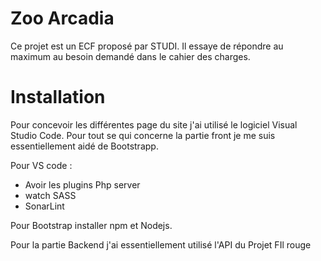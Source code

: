 # Zoo Arcadia

Ce projet est un ECF proposé par STUDI. Il essaye de répondre au maximum au besoin demandé 
dans le cahier des charges.




# Installation

Pour concevoir les différentes page du site j'ai utilisé le logiciel Visual Studio Code. 
Pour tout se qui concerne la partie front je me suis essentiellement aidé de Bootstrapp. 

Pour VS code : 
- Avoir les plugins Php server 
- watch SASS
- SonarLint

Pour Bootstrap installer npm et Nodejs.

Pour la partie Backend j'ai essentiellement utilisé l'API du Projet FIl rouge 